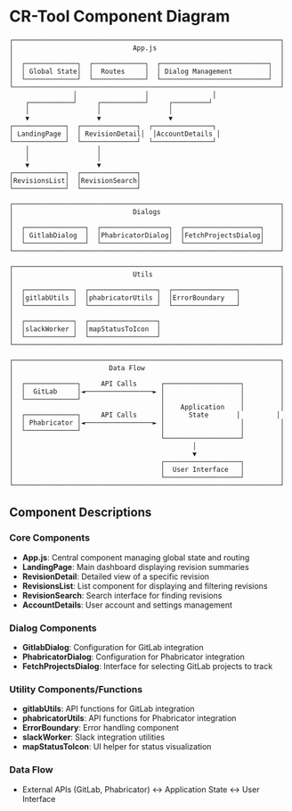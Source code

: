 # CR-Tool Component Diagram

```
┌───────────────────────────────────────────────────────────────────┐
│                              App.js                               │
│                                                                   │
│  ┌─────────────┐  ┌─────────────┐  ┌───────────────────────────┐  │
│  │ Global State│  │  Routes     │  │ Dialog Management         │  │
│  └─────────────┘  └─────────────┘  └───────────────────────────┘  │
└───────────────────────────────────────────────────────────────────┘
                │                 │                │
    ┌───────────┘     ┌───────────┘     ┌─────────┘
    │                 │                 │
    ▼                 ▼                 ▼
┌─────────────┐  ┌──────────────┐  ┌───────────────┐
│ LandingPage │  │ RevisionDetail│  │AccountDetails │
└─────────────┘  └──────────────┘  └───────────────┘
    │                 │
    │                 │
    ▼                 ▼
┌─────────────┐  ┌──────────────┐
│RevisionsList│  │RevisionSearch│
└─────────────┘  └──────────────┘

┌───────────────────────────────────────────────────────────────────┐
│                              Dialogs                              │
│                                                                   │
│  ┌───────────────┐  ┌─────────────────┐  ┌───────────────────┐    │
│  │ GitlabDialog  │  │PhabricatorDialog│  │FetchProjectsDialog│    │
│  └───────────────┘  └─────────────────┘  └───────────────────┘    │
└───────────────────────────────────────────────────────────────────┘

┌───────────────────────────────────────────────────────────────────┐
│                              Utils                                │
│                                                                   │
│  ┌────────────┐  ┌─────────────────┐  ┌────────────────┐          │
│  │gitlabUtils │  │phabricatorUtils │  │ErrorBoundary   │          │
│  └────────────┘  └─────────────────┘  └────────────────┘          │
│                                                                   │
│  ┌────────────┐  ┌─────────────────┐                              │
│  │slackWorker │  │mapStatusToIcon  │                              │
│  └────────────┘  └─────────────────┘                              │
└───────────────────────────────────────────────────────────────────┘

┌───────────────────────────────────────────────────────────────────┐
│                        Data Flow                                  │
│                                                                   │
│  ┌─────────────┐     API Calls      ┌───────────────────┐         │
│  │  GitLab     │◄─────────────────► │                   │         │
│  └─────────────┘                    │                   │         │
│                                     │    Application    │         │
│  ┌─────────────┐     API Calls      │      State       │         │
│  │ Phabricator │◄─────────────────► │                   │         │
│  └─────────────┘                    │                   │         │
│                                     └───────────────────┘         │
│                                             │                     │
│                                             ▼                     │
│                                     ┌───────────────────┐         │
│                                     │  User Interface   │         │
│                                     └───────────────────┘         │
└───────────────────────────────────────────────────────────────────┘
```

## Component Descriptions

### Core Components
- **App.js**: Central component managing global state and routing
- **LandingPage**: Main dashboard displaying revision summaries
- **RevisionDetail**: Detailed view of a specific revision
- **RevisionsList**: List component for displaying and filtering revisions
- **RevisionSearch**: Search interface for finding revisions
- **AccountDetails**: User account and settings management

### Dialog Components
- **GitlabDialog**: Configuration for GitLab integration
- **PhabricatorDialog**: Configuration for Phabricator integration
- **FetchProjectsDialog**: Interface for selecting GitLab projects to track

### Utility Components/Functions
- **gitlabUtils**: API functions for GitLab integration
- **phabricatorUtils**: API functions for Phabricator integration
- **ErrorBoundary**: Error handling component
- **slackWorker**: Slack integration utilities
- **mapStatusToIcon**: UI helper for status visualization

### Data Flow
- External APIs (GitLab, Phabricator) ↔ Application State ↔ User Interface 